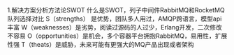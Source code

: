 1.解决方案分析方法论SWOT
什么是SWOT，列子中间件RabbitMQ和RocketMQ队列选择对比
S（strengths） 是优势，团队多人用过，AMQP跨语言，模型api丰富
W（weaknesses）是劣势，阅读过源码的人过少，Erlang开发，二次修改不容易
O（opportunities）是机会，多个容器平台拥抱RabbitMQ，易用性，扩展性强
T（theats）是威胁，未来可能有更强大的MQ产品出现或者架构
<!--stackedit_data:
eyJoaXN0b3J5IjpbLTE5NjY5MTkwNDEsLTE3MjgxNjI0OTNdfQ
==
-->